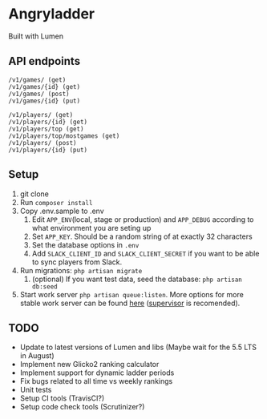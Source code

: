# Angryladder

Built with Lumen






## API endpoints

```
/v1/games/ (get)
/v1/games/{id} (get)
/v1/games/ (post)
/v1/games/{id} (put)

/v1/players/ (get)
/v1/players/{id} (get)
/v1/players/top (get)
/v1/players/top/mostgames (get)
/v1/players/ (post)
/v1/players/{id} (put)
```


## Setup

1. git clone
1. Run `composer install`
1. Copy .env.sample to .env
	1. Edit `APP_ENV`(local, stage or production) and `APP_DEBUG` according to what environment you are seting up
	1. Set `APP_KEY`. Should be a random string of at exactly 32 characters
	1. Set the database options in `.env`
	1. Add `SLACK_CLIENT_ID` and `SLACK_CLIENT_SECRET` if you want to be able to sync players from Slack.
1. Run migrations: `php artisan migrate`
	1. (optional) If you want test data, seed the database: `php artisan db:seed`
1. Start work server `php artisan queue:listen`. More options for more stable work server can be found [here](https://laravel.com/docs/5.2/queues#running-the-queue-listener) ([supervisor](https://laravel.com/docs/5.2/queues#supervisor-configuration) is recomended).


## TODO
 * Update to latest versions of Lumen and libs (Maybe wait for the 5.5 LTS in August)
 * Implement new Glicko2 ranking calculator
 * Implement support for dynamic ladder periods
 * Fix bugs related to all time vs weekly rankings
 * Unit tests
 * Setup CI tools (TravisCI?)
 * Setup code check tools (Scrutinizer?)
